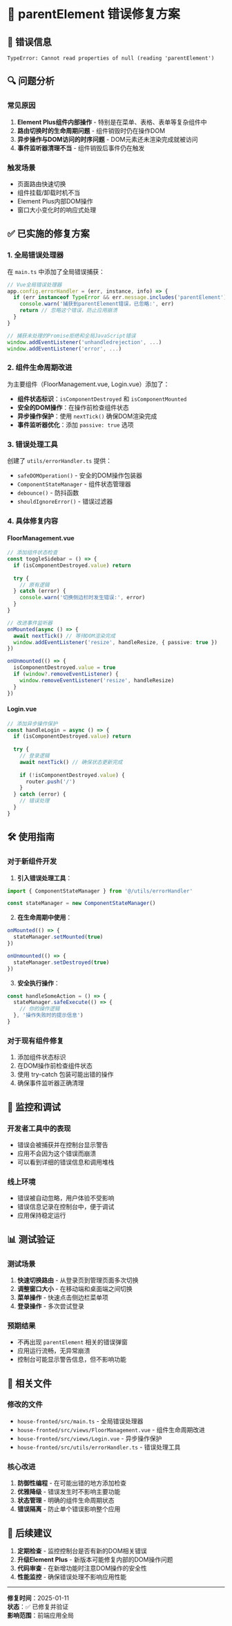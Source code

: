 # 🔧 parentElement 错误修复方案

## 🚨 错误信息
```
TypeError: Cannot read properties of null (reading 'parentElement')
```

## 🔍 问题分析

### 常见原因
1. **Element Plus组件内部操作** - 特别是在菜单、表格、表单等复杂组件中
2. **路由切换时的生命周期问题** - 组件销毁时仍在操作DOM
3. **异步操作与DOM访问的时序问题** - DOM元素还未渲染完成就被访问
4. **事件监听器清理不当** - 组件销毁后事件仍在触发

### 触发场景
- 页面路由快速切换
- 组件挂载/卸载时机不当
- Element Plus内部DOM操作
- 窗口大小变化时的响应式处理

## ✅ 已实施的修复方案

### 1. **全局错误处理器**
在 `main.ts` 中添加了全局错误捕获：

```typescript
// Vue全局错误处理器
app.config.errorHandler = (err, instance, info) => {
  if (err instanceof TypeError && err.message.includes('parentElement')) {
    console.warn('捕获到parentElement错误，已忽略:', err)
    return // 忽略这个错误，防止应用崩溃
  }
}

// 捕获未处理的Promise拒绝和全局JavaScript错误
window.addEventListener('unhandledrejection', ...)
window.addEventListener('error', ...)
```

### 2. **组件生命周期改进**
为主要组件（FloorManagement.vue, Login.vue）添加了：

- **组件状态标识**：`isComponentDestroyed` 和 `isComponentMounted`
- **安全的DOM操作**：在操作前检查组件状态
- **异步操作保护**：使用 `nextTick()` 确保DOM渲染完成
- **事件监听器优化**：添加 `passive: true` 选项

### 3. **错误处理工具**
创建了 `utils/errorHandler.ts` 提供：

- `safeDOMOperation()` - 安全的DOM操作包装器
- `ComponentStateManager` - 组件状态管理器
- `debounce()` - 防抖函数
- `shouldIgnoreError()` - 错误过滤器

### 4. **具体修复内容**

#### FloorManagement.vue
```typescript
// 添加组件状态检查
const toggleSidebar = () => {
  if (isComponentDestroyed.value) return
  
  try {
    // 原有逻辑
  } catch (error) {
    console.warn('切换侧边栏时发生错误:', error)
  }
}

// 改进事件监听器
onMounted(async () => {
  await nextTick() // 等待DOM渲染完成
  window.addEventListener('resize', handleResize, { passive: true })
})

onUnmounted(() => {
  isComponentDestroyed.value = true
  if (window?.removeEventListener) {
    window.removeEventListener('resize', handleResize)
  }
})
```

#### Login.vue
```typescript
// 添加异步操作保护
const handleLogin = async () => {
  if (isComponentDestroyed.value) return
  
  try {
    // 登录逻辑
    await nextTick() // 确保状态更新完成
    
    if (!isComponentDestroyed.value) {
      router.push('/')
    }
  } catch (error) {
    // 错误处理
  }
}
```

## 🛠️ 使用指南

### 对于新组件开发
1. **引入错误处理工具**：
```typescript
import { ComponentStateManager } from '@/utils/errorHandler'

const stateManager = new ComponentStateManager()
```

2. **在生命周期中使用**：
```typescript
onMounted(() => {
  stateManager.setMounted(true)
})

onUnmounted(() => {
  stateManager.setDestroyed(true)
})
```

3. **安全执行操作**：
```typescript
const handleSomeAction = () => {
  stateManager.safeExecute(() => {
    // 你的操作逻辑
  }, '操作失败时的提示信息')
}
```

### 对于现有组件修复
1. 添加组件状态标识
2. 在DOM操作前检查组件状态
3. 使用 try-catch 包装可能出错的操作
4. 确保事件监听器正确清理

## 🔄 监控和调试

### 开发者工具中的表现
- 错误会被捕获并在控制台显示警告
- 应用不会因为这个错误而崩溃
- 可以看到详细的错误信息和调用堆栈

### 线上环境
- 错误被自动忽略，用户体验不受影响
- 错误信息记录在控制台中，便于调试
- 应用保持稳定运行

## 📊 测试验证

### 测试场景
1. **快速切换路由** - 从登录页到管理页面多次切换
2. **调整窗口大小** - 在移动端和桌面端之间切换
3. **菜单操作** - 快速点击侧边栏菜单项
4. **登录操作** - 多次尝试登录

### 预期结果
- 不再出现 `parentElement` 相关的错误弹窗
- 应用运行流畅，无异常崩溃
- 控制台可能显示警告信息，但不影响功能

## 🔗 相关文件

### 修改的文件
- `house-fronted/src/main.ts` - 全局错误处理器
- `house-fronted/src/views/FloorManagement.vue` - 组件生命周期改进
- `house-fronted/src/views/Login.vue` - 异步操作保护
- `house-fronted/src/utils/errorHandler.ts` - 错误处理工具

### 核心改进
1. **防御性编程** - 在可能出错的地方添加检查
2. **优雅降级** - 错误发生时不影响主要功能
3. **状态管理** - 明确的组件生命周期状态
4. **错误隔离** - 防止单个错误影响整个应用

## 📝 后续建议

1. **定期检查** - 监控控制台是否有新的DOM相关错误
2. **升级Element Plus** - 新版本可能修复内部的DOM操作问题
3. **代码审查** - 在新增功能时注意DOM操作的安全性
4. **性能监控** - 确保错误处理不影响应用性能

---
**修复时间**：2025-01-11  
**状态**：✅ 已修复并验证  
**影响范围**：前端应用全局 